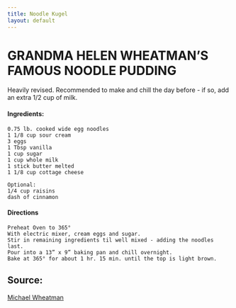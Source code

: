 ```yaml
---
title: Noodle Kugel
layout: default
---
```


# GRANDMA HELEN WHEATMAN’S FAMOUS NOODLE PUDDING
Heavily revised. Recommended to make and chill the day before - if so, add an extra 1/2 cup of milk.

#### Ingredients:
    0.75 lb. cooked wide egg noodles
    1 1/8 cup sour cream
    3 eggs
    1 Tbsp vanilla
    1 cup sugar
    1 cup whole milk
    1 stick butter melted
    1 1/8 cup cottage cheese
    
    Optional:
    1/4 cup raisins
    dash of cinnamon

#### Directions
    Preheat Oven to 365°
    With electric mixer, cream eggs and sugar. 
    Stir in remaining ingredients til well mixed - adding the noodles last.
    Pour into a 13” x 9” baking pan and chill overnight. 
    Bake at 365° for about 1 hr. 15 min. until the top is light brown. 

## Source:
[Michael Wheatman](michaelwheatman.com)  
